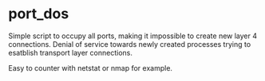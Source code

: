 # port_dos
Simple script to occupy all ports, making it impossible to create new layer 4 connections.
Denial of service towards newly created processes trying to esatblish transport layer connections.

Easy to counter with netstat or nmap for example.
